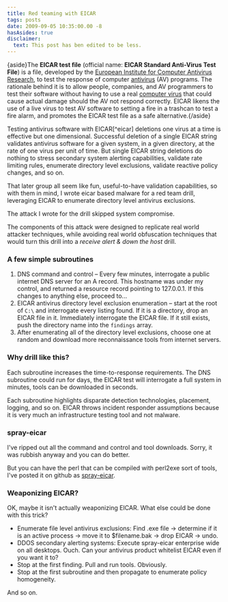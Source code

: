 ```yaml
---
title: Red teaming with EICAR
tags: posts
date: 2009-09-05 10:35:00.00 -8
hasAsides: true
disclaimer:
  text: This post has ben edited to be less.
---
```


{aside}The **EICAR test file** (official name: **EICAR Standard Anti-Virus Test File**) is a file, developed by the [European Institute for Computer Antivirus Research](http://wikipedia.org/wiki/EICAR), to test the response of computer [antivirus](http://wikipedia.org/wiki/Antivirus) (AV) programs. The rationale behind it is to allow people, companies, and AV programmers to test their software without having to use a real [computer virus](http://wikipedia.org/wiki/Computer_virus) that could cause actual damage should the AV not respond correctly. EICAR likens the use of a live virus to test AV software to setting a fire in a trashcan to test a fire alarm, and promotes the EICAR test file as a safe alternative.{/aside}

Testing antivirus software with EICAR[^eicar] deletions one virus at a time is effective but one dimensional. Successful deletion of a single EICAR string validates antivirus software for a given system, in a given directory, at the rate of one virus per unit of time. But single EICAR string deletions do nothing to stress secondary system alerting capabilities, validate rate limiting rules, enumerate directory level exclusions, validate reactive policy changes, and so on.

That later group all seem like fun, useful-to-have validation capabilities, so with them in mind, I wrote eicar based malware for a red team drill, leveraging EICAR to enumerate directory level antivirus exclusions.

The attack I wrote for the drill skipped system compromise.

The components of this attack were designed to replicate real world attacker techniques, while avoiding real world obfuscation techniques that would turn this drill into a _receive alert & down the host_ drill.

### A few simple subroutines

1. DNS command and control – Every few minutes, interrogate a public internet DNS server for an A record. This hostname was under my control, and returned a resource record pointing to 127.0.0.1. If this changes to anything else, proceed to...
2. EICAR antivirus directory level exclusion enumeration – start at the root of `C:\` and interrogate every listing found. If it is a directory, drop an EICAR file in it. Immediately interrogate the EICAR file. If it still exists, push the directory name into the `findings` array.
3. After enumerating all of the directory level exclusions, choose one at random and download more reconnaissance tools from internet servers.


### Why drill like this?

Each subroutine increases the time-to-response requirements. The DNS subroutine could run for days, the EICAR test will interrogate a full system in minutes, tools can be downloaded in seconds.

Each subroutine highlights disparate detection technologies, placement, logging, and so on. EICAR throws incident responder assumptions because it is very much an infrastructure testing tool and not malware.

### spray-eicar

I've ripped out all the command and control and tool downloads. Sorry, it was rubbish anyway and you can do better.

But you can have the perl that can be compiled with perl2exe sort of tools, I've posted it on github as [spray-eicar](/files/spray-eicar.pl).

### Weaponizing EICAR?

OK, maybe it isn't actually weaponizing EICAR. What else could be done with this trick?

* Enumerate file level antivirus exclusions: Find .exe file -> determine if it is an active process -> move it to $filename.bak -> drop EICAR -> undo.
* DDOS secondary alerting systems: Execute spray-eicar enterprise wide on all desktops. Ouch. Can your antivirus product whitelist EICAR even if you want it to?
* Stop at the first finding. Pull and run tools. Obviously.
* Stop at the first subroutine and then propagate to enumerate policy homogeneity.

And so on.